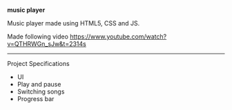**music player**

Music player made using HTML5, CSS and JS.

Made following video https://www.youtube.com/watch?v=QTHRWGn_sJw&t=2314s
___________________________________________________________________________________________
Project Specifications
- UI
- Play and pause
- Switching songs
- Progress bar

